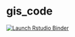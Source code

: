 # gis_code

  <!-- badges: start -->
  [![Launch Rstudio Binder](http://mybinder.org/badge_logo.svg)](https://mybinder.org/v2/gh/AnniHuo/gis_code/master?urlpath=rstudio)
  <!-- badges: end -->